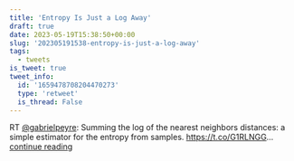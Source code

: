 ```yaml
---
title: 'Entropy Is Just a Log Away'
draft: true
date: 2023-05-19T15:38:50+00:00
slug: '202305191538-entropy-is-just-a-log-away'
tags:
  - tweets
is_tweet: true
tweet_info:
  id: '1659478708204470273'
  type: 'retweet'
  is_thread: False
---
```




RT [@gabrielpeyre](https://x.com/gabrielpeyre): Summing the log of the nearest neighbors distances: a simple estimator for the entropy from samples. <https://t.co/G1RLNGG>… [continue reading](https://x.com/sytelus/status/1659478708204470273)
